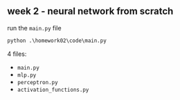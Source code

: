 ## week 2 - neural network from scratch

run the `main.py` file

```python
python .\homework02\code\main.py
```

4 files:
- `main.py`
- `mlp.py`
- `perceptron.py`
- `activation_functions.py`

